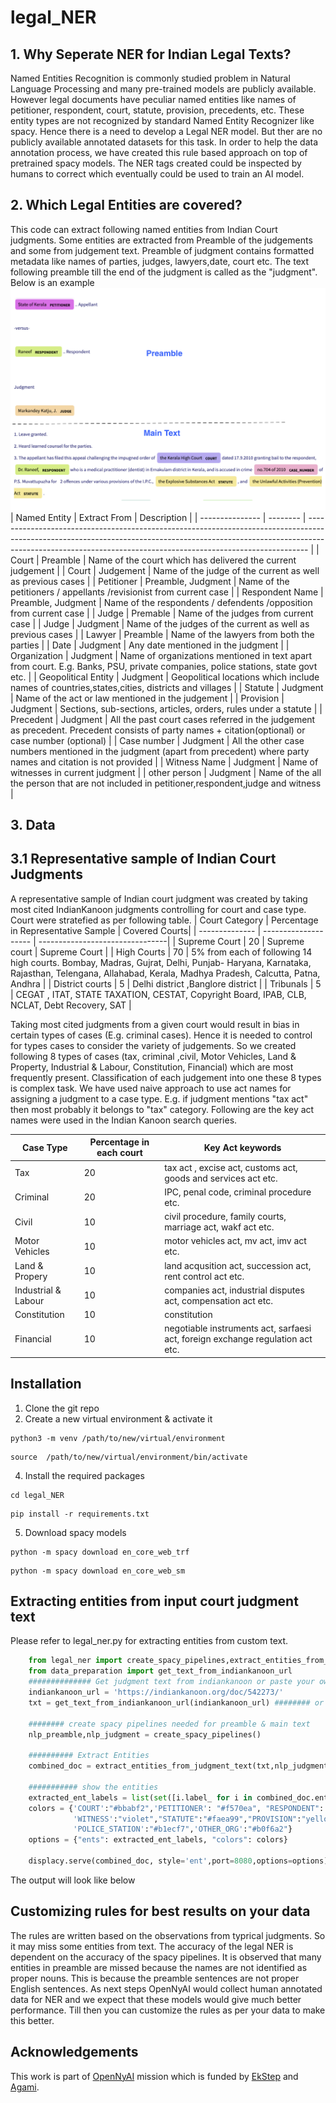 # legal_NER
## 1. Why Seperate NER for Indian Legal Texts?
Named Entities Recognition is commonly studied problem in Natural Language Processing and many pre-trained models are publicly available. However legal documents have peculiar named entities like names of petitioner, respondent, court, statute, provision, precedents,  etc. These entity types are not recognized by standard Named Entity Recognizer like spacy. Hence there is a need to develop a Legal NER model. But ther are no publicly available annotated datasets for this task. In order to help the data annotation process, we have created this rule based approach on top of pretrained spacy models. The NER tags created could be inspected by humans to correct which eventually could be used to train an AI model.
## 2. Which Legal Entities are covered?
This code can extract following named entities from Indian Court judgments. Some entities are extracted from Preamble of the judgements and some from judgement text. Preamble of judgment contains formatted metadata like names of parties, judges, lawyers,date, court etc. The text following preamble till the end of the judgment is called as the "judgment".
Below is an example ![Example NER output](NER_example.png)
| Named Entity             | Extract From    | Description |
| --------------- | -------- | ------------------------------------------------------------------------------------------------------------------------------------------------------------------------------------------------------------------------------------------ |
| Court           | Preamble      | Name of the court which has delivered the current judgement |
| Court           | Judgement      | Name of the judge of the current as well as previous cases |
| Petitioner  | Preamble, Judgment   | Name of the petitioners / appellants /revisionist  from current case |
| Respondent Name | Preamble, Judgment   | Name of the respondents / defendents /opposition from current case |
| Judge | Premable | Name of the judges from current case |
| Judge | Judgment | Name of the judges of the current as well as previous cases |
| Lawyer | Preamble | Name of the lawyers from both the parties |
| Date | Judgment  | Any date mentioned in the judgment |
| Organization | Judgment  | Name of organizations mentioned in text apart from court. E.g. Banks, PSU, private companies, police stations, state govt etc. |
| Geopolitical Entity | Judgment | Geopolitical locations which include names of countries,states,cities, districts and villages | 
| Statute | Judgment | Name of the act or law mentioned in the judgement |
| Provision | Judgment | Sections, sub-sections, articles, orders, rules under a statute |
| Precedent | Judgment | All the past court cases referred in the judgement as precedent. Precedent consists of party names + citation(optional) or case number (optional) |
| Case number | Judgment | All the other case numbers mentioned in the judgment (apart from precedent) where party names and citation is not provided |
| Witness Name    | Judgment   | Name of witnesses in current judgment |
| other person    | Judgment   | Name of the all the person that are not included in petitioner,respondent,judge and witness |       

## 3. Data
## 3.1 Representative sample of Indian Court Judgments 
A representative sample of Indian court judgment was created by taking most cited IndianKanoon judgments controlling for court and case type. Court were stratefied as per following table.
| Court Category | Percentage in  Representative Sample | Covered Courts|
| -------------- | -------------------- | --------------------------------|
| Supreme Court | 20 | Supreme court | Supreme Court | 
| High Courts | 70 | 5% from each of following 14 high courts. Bombay, Madras, Gujrat, Delhi, Punjab- Haryana, Karnataka, Rajasthan, Telengana, Allahabad, Kerala, Madhya Pradesh, Calcutta, Patna, Andhra | 
| District courts | 5 | Delhi district ,Banglore district |
| Tribunals | 5 | CEGAT , ITAT, STATE TAXATION, CESTAT, Copyright Board, IPAB, CLB, NCLAT, Debt Recovery, SAT |

Taking most cited judgments from a given court would result in bias in certain types of cases (E.g. criminal cases). Hence it is needed to control for types cases to consider the variety of judgements. So we created following 8 types of cases (tax, criminal ,civil, Motor Vehicles, Land & Property, Industrial & Labour, Constitution, Financial) which are most frequently present. Classification of each judgement into one these 8 types is complex task. We have used naive approach to use act names for assigning a judgment to a case type. E.g. if judgment mentions "tax act" then most probably it belongs to "tax" category. Following are the key act names were used in the Indian Kanoon search queries.  

| Case Type | Percentage in each court | Key Act keywords|
| -------------- | -------------------- | --------------------------------|
| Tax | 20 |  tax act , excise act, customs act, goods and services act etc. |
| Criminal | 20 | IPC, penal code, criminal procedure etc. |
| Civil | 10 | civil procedure, family courts, marriage act, wakf act etc. |
| Motor Vehicles | 10 | motor vehicles act, mv act, imv act etc. |
| Land \& Propery | 10 | land acqusition act, succession act, rent control act etc. |
| Industrial \& Labour | 10 | companies act, industrial disputes act, compensation act etc.|
| Constitution | 10 | constitution |
| Financial | 10 | negotiable instruments act, sarfaesi act, foreign exchange regulation act etc.|

 
## Installation
1. Clone the git repo
2. Create a new virtual environment & activate it

```
python3 -m venv /path/to/new/virtual/environment
```

```
source  /path/to/new/virtual/environment/bin/activate
```

4. Install the required packages
```
cd legal_NER
```

```
pip install -r requirements.txt
```

5. Download spacy models

```
python -m spacy download en_core_web_trf
```

```
python -m spacy download en_core_web_sm
```

## Extracting entities from input court judgment text
Please refer to legal_ner.py for extracting entities from custom text.
```python
    from legal_ner import create_spacy_pipelines,extract_entities_from_judgment_text
    from data_preparation import get_text_from_indiankanoon_url
    ############## Get judgment text from indiankanoon or paste your own text 
    indiankanoon_url = 'https://indiankanoon.org/doc/542273/'
    txt = get_text_from_indiankanoon_url(indiankanoon_url) ######## or txt ='paste your judgment text'

    ######## create spacy pipelines needed for preamble & main text
    nlp_preamble,nlp_judgment = create_spacy_pipelines()

    ########## Extract Entities
    combined_doc = extract_entities_from_judgment_text(txt,nlp_judgment,nlp_preamble)

    ########### show the entities
    extracted_ent_labels = list(set([i.label_ for i in combined_doc.ents]))
    colors = {'COURT':"#bbabf2",'PETITIONER': "#f570ea", "RESPONDENT": "#cdee81",'JUDGE':"#fdd8a5","LAWYER":"#f9d380",
              'WITNESS':"violet","STATUTE":"#faea99","PROVISION":"yellow",'CASE_NUMBER':"#fbb1cf","PRECEDENT":"#fad6d6",
              'POLICE_STATION':"#b1ecf7",'OTHER_ORG':"#b0f6a2"}
    options = {"ents": extracted_ent_labels, "colors": colors}

    displacy.serve(combined_doc, style='ent',port=8080,options=options)

```
The output will look like below



## Customizing rules for best results on your data
The rules are written based on the observations from typrical judgments. So it may miss some entities from text. The accuracy of the legal NER is dependent on the accuracy of the spacy pipelines. It is observed that many entities in preamble are missed because the names are not identified as proper nouns. This is because the preamble sentences are not proper English sentences. As next steps OpenNyAI would collect human annotated data for NER and we expect that these models would give much better performance. Till then you can customize the rules as per your data to make this better.

## Acknowledgements
This work is part of [OpenNyAI](https://opennyai.org/) mission which is funded by [EkStep](https://ekstep.org/) and [Agami](https://agami.in/). 
